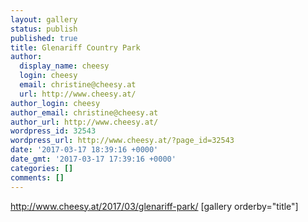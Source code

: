```yaml
---
layout: gallery
status: publish
published: true
title: Glenariff Country Park
author:
  display_name: cheesy
  login: cheesy
  email: christine@cheesy.at
  url: http://www.cheesy.at/
author_login: cheesy
author_email: christine@cheesy.at
author_url: http://www.cheesy.at/
wordpress_id: 32543
wordpress_url: http://www.cheesy.at/?page_id=32543
date: '2017-03-17 18:39:16 +0000'
date_gmt: '2017-03-17 17:39:16 +0000'
categories: []
comments: []
---
```

http://www.cheesy.at/2017/03/glenariff-park/
[gallery orderby="title"]
